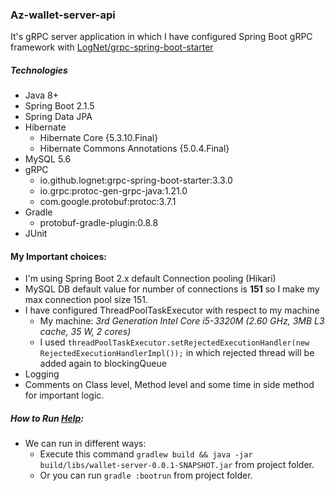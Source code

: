 ### Az-wallet-server-api ###
It's gRPC server application in which I have configured Spring Boot gRPC framework with [LogNet/grpc-spring-boot-starter](https://github.com/LogNet/grpc-spring-boot-starter "LogNet Detail")

##### Technologies #####
* Java 8+
* Spring Boot 2.1.5
* Spring Data JPA
* Hibernate
    * Hibernate Core {5.3.10.Final}
    * Hibernate Commons Annotations {5.0.4.Final}
* MySQL 5.6
* gRPC
    * io.github.lognet:grpc-spring-boot-starter:3.3.0
    * io.grpc:protoc-gen-grpc-java:1.21.0
    * com.google.protobuf:protoc:3.7.1
* Gradle
    * protobuf-gradle-plugin:0.8.8
* JUnit

#### My Important choices: ####
* I'm using Spring Boot 2.x default Connection pooling (Hikari)
* MySQL DB default value for number of connections is **151** so I make my max connection pool size 151.
* I have configured ThreadPoolTaskExecutor with respect to my machine
    * My machine: *3rd Generation Intel Core i5-3320M (2.60 GHz, 3MB L3 cache, 35 W, 2 cores)*
    * I used `threadPoolTaskExecutor.setRejectedExecutionHandler(new RejectedExecutionHandlerImpl());`
    in which rejected thread will be added again to blockingQueue
* Logging
* Comments on Class level, Method level and some time in side method for important logic.    

##### How to Run *[Help](https://spring.io/guides/gs/spring-boot/ "Help")*: #####
* We can run in different ways: 
  * Execute this command `gradlew build && java -jar build/libs/wallet-server-0.0.1-SNAPSHOT.jar` from project folder.   
  * Or you can run `gradle :bootrun` from project folder.

